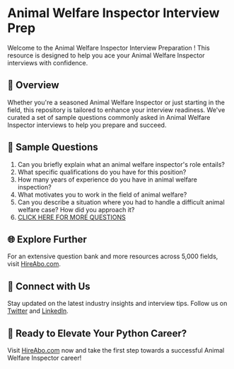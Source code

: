 # Animal Welfare Inspector Interview Prep

Welcome to the Animal Welfare Inspector Interview Preparation ! This resource is designed to help you ace your Animal Welfare Inspector interviews with confidence.

## 🚀 Overview

Whether you're a seasoned Animal Welfare Inspector or just starting in the field, this repository is tailored to enhance your interview readiness. We've curated a set of sample questions commonly asked in Animal Welfare Inspector interviews to help you prepare and succeed.

## 📝 Sample Questions

1. Can you briefly explain what an animal welfare inspector's role entails?
2. What specific qualifications do you have for this position?
3. How many years of experience do you have in animal welfare inspection?
4. What motivates you to work in the field of animal welfare?
5. Can you describe a situation where you had to handle a difficult animal welfare case? How did you approach it?
6. [CLICK HERE FOR MORE QUESTIONS](https://hireabo.com/job/24_0_41/Animal%20Welfare%20Inspector)

## 🌐 Explore Further

For an extensive question bank and more resources across 5,000 fields, visit [HireAbo.com](https://www.hireabo.com).

## 📱 Connect with Us

Stay updated on the latest industry insights and interview tips. Follow us on [Twitter](https://twitter.com/hireabo) and [LinkedIn](https://www.linkedin.com/in/hire-abo-3609972a8/).

## 🚀 Ready to Elevate Your Python Career?

Visit [HireAbo.com](https://www.hireabo.com) now and take the first step towards a successful Animal Welfare Inspector career!